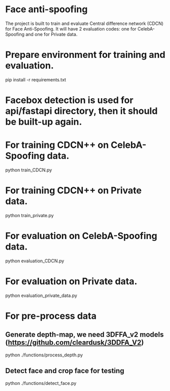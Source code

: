 # Face anti-spoofing

The project is built to train and evaluate Central difference network (CDCN) for Face Anti-Spoofing. It will have 2 evaluation codes: one for CelebA-Spoofing and one for Private data.

# Prepare environment for training and evaluation.
pip install -r requirements.txt

# Facebox detection is used for api/fastapi directory, then it should be built-up again.

# For training CDCN++ on CelebA-Spoofing data.
python train_CDCN.py

# For training CDCN++ on Private data.
python train_private.py

# For evaluation on CelebA-Spoofing data.
python evaluation_CDCN.py

# For evaluation on Private data.
python evaluation_private_data.py

# For pre-process data
## Generate depth-map, we need 3DFFA_v2 models (https://github.com/cleardusk/3DDFA_V2)
python ./functions/process_depth.py
## Detect face and crop face for testing
python ./functions/detect_face.py